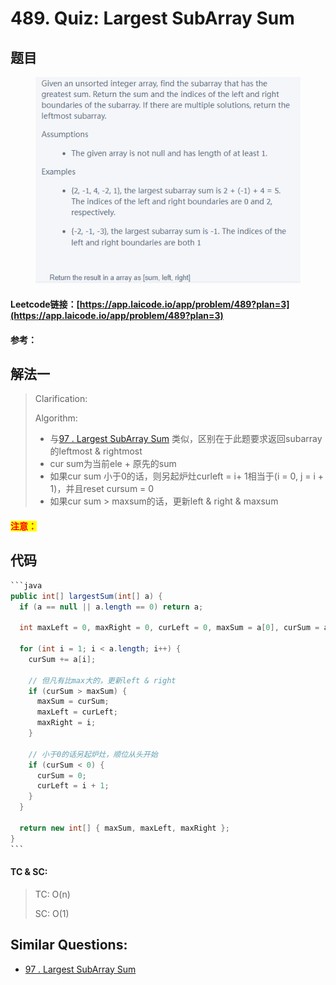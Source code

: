 # 489. Quiz: Largest SubArray Sum

## 题目

<figure><img src="../../.gitbook/assets/image (4) (1) (1) (1) (1) (1) (1) (1) (1) (1) (1) (1) (1) (1) (1) (1).png" alt=""><figcaption></figcaption></figure>

#### Leetcode链接：[https://app.laicode.io/app/problem/489?plan=3](https://app.laicode.io/app/problem/489?plan=3)

#### 参考：

## 解法一

> Clarification:&#x20;
>
> Algorithm:&#x20;
>
> * 与[97 . Largest SubArray Sum](../../lai-offer/dp/97.-largest-subarray-sum.md) 类似，区别在于此题要求返回subarray的leftmost & rightmost
> * cur sum为当前ele + 原先的sum
> * 如果cur sum 小于0的话，则另起炉灶curleft = i+ 1相当于(i = 0, j = i + 1)，并且reset cursum = 0
> * 如果cur sum > maxsum的话，更新left & right & maxsum

#### <mark style="color:red;">注意：</mark>

## 代码

````java
```java
public int[] largestSum(int[] a) {
  if (a == null || a.length == 0) return a;

  int maxLeft = 0, maxRight = 0, curLeft = 0, maxSum = a[0], curSum = a[0];

  for (int i = 1; i < a.length; i++) {
    curSum += a[i];

    // 但凡有比max大的，更新left & right
    if (curSum > maxSum) {
      maxSum = curSum;
      maxLeft = curLeft;
      maxRight = i;
    }

    // 小于0的话另起炉灶，顺位从头开始
    if (curSum < 0) {
      curSum = 0;
      curLeft = i + 1;
    }
  }

  return new int[] { maxSum, maxLeft, maxRight };
}
```
````

#### TC & SC:&#x20;

> TC: O(n)
>
> SC: O(1)

## **Similar Questions:**&#x20;

* [97 . Largest SubArray Sum ](../../lai-offer/dp/97.-largest-subarray-sum.md)
